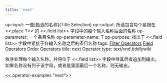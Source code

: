 ```yaml
---
title: 'next'
---
```


op-input: 一些[甄选的名称](Title Selection)
op-output: 所选包含每个紧跟在 <<.place T>> 的 <<.field list>> 字段中的每个输入名称后面的名称
op-parameter: 一个条目名称
op-parameter-name: T
op-purpose: 找出于 <<.field list>> 字段中紧接于各输入名称之后的条目名称
tags: [Filter Operators](#Filter%20Operators) [Field Operators](#Field%20Operators) [Order Operators](#Order%20Operators)
title: next Operator
type: text/vnd.tiddlywiki

依序处理每个输入名称，并将位于 <<.field list>> 字段中继其后者追加到输出。如果名称没有列于该字段，或者是里面最后一个名称，则无输出。

<<.operator-examples "next">>
